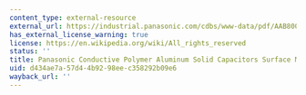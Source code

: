 ```yaml
---
content_type: external-resource
external_url: https://industrial.panasonic.com/cdbs/www-data/pdf/AAB8000/AAB8000C211.pdf
has_external_license_warning: true
license: https://en.wikipedia.org/wiki/All_rights_reserved
status: ''
title: Panasonic Conductive Polymer Aluminum Solid Capacitors Surface Mount Type (PDF)
uid: d434ae7a-57d4-4b92-98ee-c358292b09e6
wayback_url: ''
---
```

